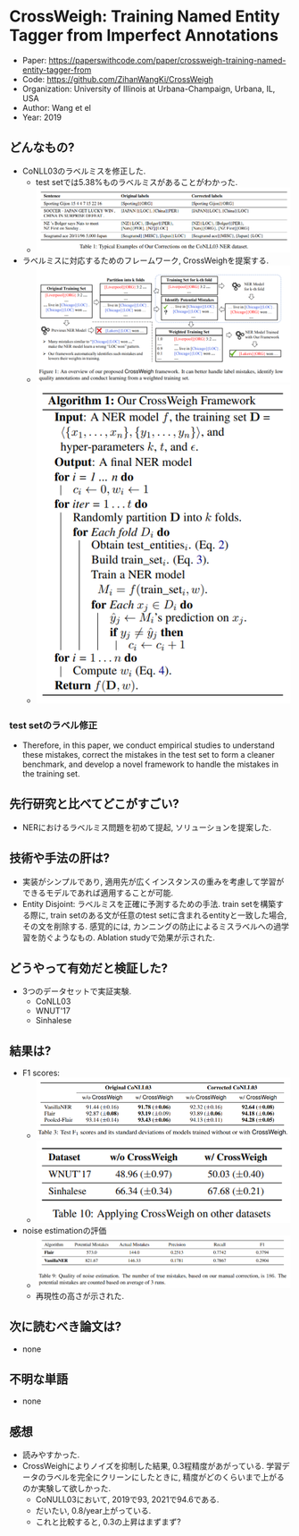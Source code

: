 # CrossWeigh: Training Named Entity Tagger from Imperfect Annotations
- Paper: https://paperswithcode.com/paper/crossweigh-training-named-entity-tagger-from
- Code: https://github.com/ZihanWangKi/CrossWeigh
- Organization: University of Illinois at Urbana-Champaign, Urbana, IL, USA
- Author: Wang et el
- Year: 2019

## どんなもの?
- CoNLL03のラベルミスを修正した.
  - test setでは5.38%ものラベルミスがあることがわかった.
  - ![](img/figure2.png)
- ラベルミスに対応するためのフレームワーク, CrossWeighを提案する.
  - ![](img/figure1.png)
  - ![](img/figure3.png)

### test setのラベル修正
- Therefore, in this paper, we conduct empirical studies to understand these mistakes, correct the mistakes in the test set to form a cleaner benchmark, and develop a novel framework to handle the mistakes in the training set.

## 先行研究と比べてどこがすごい?
- NERにおけるラベルミス問題を初めて提起, ソリューションを提案した.

## 技術や手法の肝は?
- 実装がシンプルであり, 適用先が広くインスタンスの重みを考慮して学習ができるモデルであれば適用することが可能.
- Entity Disjoint: ラベルミスを正確に予測するための手法. train setを構築する際に, train setのある文が任意のtest setに含まれるentityと一致した場合, その文を削除する. 感覚的には, カンニングの防止によるミスラベルへの過学習を防ぐようなもの. Ablation studyで効果が示された.

## どうやって有効だと検証した?
- 3つのデータセットで実証実験.
  - CoNLL03
  - WNUT'17
  - Sinhalese

## 結果は?
- F1 scores:
  - ![](img/figure4.png)
  - ![](img/figure5.png)
- noise estimationの評価
  - ![](img/figure6.png)
  - 再現性の高さが示された.

## 次に読むべき論文は?
- none

## 不明な単語
- none

## 感想
- 読みやすかった.
- CrossWeighによりノイズを抑制した結果, 0.3程精度があがっている. 学習データのラベルを完全にクリーンにしたときに, 精度がどのくらいまで上がるのか実験して欲しかった.
  - CoNULL03において, 2019で93, 2021で94.6である.
  - だいたい, 0.8/year上がっている.
  - これと比較すると, 0.3の上昇はまずまず?
